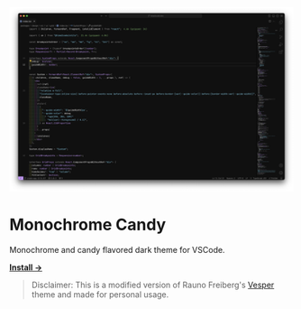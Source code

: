 ![Monochrome Candy Preview](https://github.com/Time2Code0/monochrome-candy/blob/main/preview.png?raw=true)

# Monochrome Candy

Monochrome and candy flavored dark theme for VSCode.

<a href="https://marketplace.visualstudio.com/items?itemName=time2code0.monochrome-candy"><strong>Install →</strong></a>

> Disclaimer: This is a modified version of Rauno Freiberg's [Vesper](https://github.com/raunofreiberg/vesper/tree/main) theme and made for personal usage.
